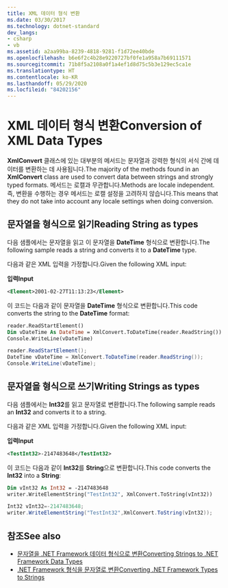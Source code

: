 ```yaml
---
title: XML 데이터 형식 변환
ms.date: 03/30/2017
ms.technology: dotnet-standard
dev_langs:
- csharp
- vb
ms.assetid: a2aa99ba-8239-4818-9281-f1d72ee40bde
ms.openlocfilehash: b6e6f2c4b28e9220727bf0fe1a958a7b69111571
ms.sourcegitcommit: 71b8f5a2108a0f1a4ef1d8d75c5b3e129ec5ca1e
ms.translationtype: HT
ms.contentlocale: ko-KR
ms.lasthandoff: 05/29/2020
ms.locfileid: "84202156"
---
```

# <a name="conversion-of-xml-data-types"></a><span data-ttu-id="4390d-102">XML 데이터 형식 변환</span><span class="sxs-lookup"><span data-stu-id="4390d-102">Conversion of XML Data Types</span></span>
<span data-ttu-id="4390d-103">**XmlConvert** 클래스에 있는 대부분의 메서드는 문자열과 강력한 형식의 서식 간에 데이터를 변환하는 데 사용됩니다.</span><span class="sxs-lookup"><span data-stu-id="4390d-103">The majority of the methods found in an **XmlConvert** class are used to convert data between strings and strongly typed formats.</span></span> <span data-ttu-id="4390d-104">메서드는 로캘과 무관합니다.</span><span class="sxs-lookup"><span data-stu-id="4390d-104">Methods are locale independent.</span></span> <span data-ttu-id="4390d-105">즉, 변환을 수행하는 경우 메서드는 로캘 설정을 고려하지 않습니다.</span><span class="sxs-lookup"><span data-stu-id="4390d-105">This means that they do not take into account any locale settings when doing conversion.</span></span>  
  
## <a name="reading-string-as-types"></a><span data-ttu-id="4390d-106">문자열을 형식으로 읽기</span><span class="sxs-lookup"><span data-stu-id="4390d-106">Reading String as types</span></span>  
 <span data-ttu-id="4390d-107">다음 샘플에서는 문자열을 읽고 이 문자열을 **DateTime** 형식으로 변환합니다.</span><span class="sxs-lookup"><span data-stu-id="4390d-107">The following sample reads a string and converts it to a **DateTime** type.</span></span>  
  
 <span data-ttu-id="4390d-108">다음과 같은 XML 입력을 가정합니다.</span><span class="sxs-lookup"><span data-stu-id="4390d-108">Given the following XML input:</span></span>  
  
 <span data-ttu-id="4390d-109">**입력**</span><span class="sxs-lookup"><span data-stu-id="4390d-109">**Input**</span></span>  
  
```xml  
<Element>2001-02-27T11:13:23</Element>  
```  
  
 <span data-ttu-id="4390d-110">이 코드는 다음과 같이 문자열을 **DateTime** 형식으로 변환합니다.</span><span class="sxs-lookup"><span data-stu-id="4390d-110">This code converts the string to the **DateTime** format:</span></span>  
  
```vb  
reader.ReadStartElement()  
Dim vDateTime As DateTime = XmlConvert.ToDateTime(reader.ReadString())  
Console.WriteLine(vDateTime)  
```  
  
```csharp  
reader.ReadStartElement();  
DateTime vDateTime = XmlConvert.ToDateTime(reader.ReadString());  
Console.WriteLine(vDateTime);  
```  
  
## <a name="writing-strings-as-types"></a><span data-ttu-id="4390d-111">문자열을 형식으로 쓰기</span><span class="sxs-lookup"><span data-stu-id="4390d-111">Writing Strings as types</span></span>  
 <span data-ttu-id="4390d-112">다음 샘플에서는 **Int32**를 읽고 문자열로 변환합니다.</span><span class="sxs-lookup"><span data-stu-id="4390d-112">The following sample reads an **Int32** and converts it to a string.</span></span>  
  
 <span data-ttu-id="4390d-113">다음과 같은 XML 입력을 가정합니다.</span><span class="sxs-lookup"><span data-stu-id="4390d-113">Given the following XML input:</span></span>  
  
 <span data-ttu-id="4390d-114">**입력**</span><span class="sxs-lookup"><span data-stu-id="4390d-114">**Input**</span></span>  
  
```xml  
<TestInt32>-2147483648</TestInt32>  
```  
  
 <span data-ttu-id="4390d-115">이 코드는 다음과 같이 **Int32**를 **String**으로 변환합니다.</span><span class="sxs-lookup"><span data-stu-id="4390d-115">This code converts the **Int32** into a **String**:</span></span>  
  
```vb  
Dim vInt32 As Int32 = -2147483648  
writer.WriteElementString("TestInt32", XmlConvert.ToString(vInt32))  
```  
  
```csharp  
Int32 vInt32=-2147483648;  
writer.WriteElementString("TestInt32",XmlConvert.ToString(vInt32));  
```  
  
## <a name="see-also"></a><span data-ttu-id="4390d-116">참조</span><span class="sxs-lookup"><span data-stu-id="4390d-116">See also</span></span>

- [<span data-ttu-id="4390d-117">문자열을 .NET Framework 데이터 형식으로 변환</span><span class="sxs-lookup"><span data-stu-id="4390d-117">Converting Strings to .NET Framework Data Types</span></span>](../../../../docs/standard/data/xml/converting-strings-to-dotnet-data-types.md)
- [<span data-ttu-id="4390d-118">.NET Framework 형식을 문자열로 변환</span><span class="sxs-lookup"><span data-stu-id="4390d-118">Converting .NET Framework Types to Strings</span></span>](../../../../docs/standard/data/xml/converting-dotnet-types-to-strings.md)
